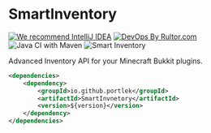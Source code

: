 # SmartInventory
[![We recommend IntelliJ IDEA](https://www.elegantobjects.org/intellij-idea.svg)](https://www.jetbrains.com/idea/)
[![DevOps By Rultor.com](https://www.rultor.com/b/yegor256/rultor)](https://www.rultor.com/p/portlek/configs)
![Java CI with Maven](https://github.com/portlek/SmartInventory/workflows/Java%20CI%20with%20Maven/badge.svg)
![Smart Inventory](https://img.shields.io/maven-central/v/io.github.portlek/SmartInventory)

Advanced Inventory API for your Minecraft Bukkit plugins.

```xml
<dependencies>
    <dependency>
        <groupId>io.github.portlek</groupId>
        <artifactId>SmartInvnetory</artifactId>
        <version>${version}</version>
    </dependency>
</dependencies>
```
